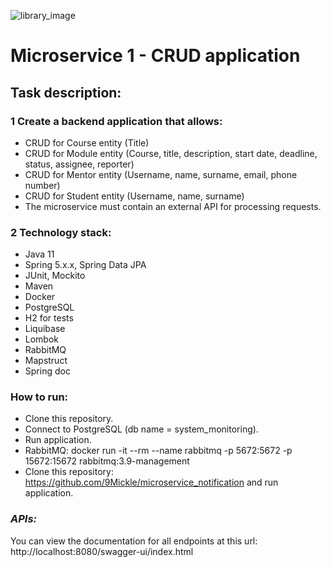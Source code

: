 ![library_image](https://cdn.icon-icons.com/icons2/2416/PNG/128/heart_list_task_to_do_icon_146658.png)
# Microservice 1 - CRUD application

## Task description:
### 1 Create a backend application that allows:

* CRUD for Course entity (Title)
* CRUD for Module entity (Course, title, description, start date, deadline, status, assignee, reporter)
* CRUD for Mentor entity (Username, name, surname, email, phone number)
* CRUD for Student entity (Username, name, surname)
* The microservice must contain an external API for processing requests.

### 2 Technology stack:
* Java 11
* Spring 5.x.x, Spring Data JPA
* JUnit, Mockito
* Maven
* Docker
* PostgreSQL
* H2 for tests
* Liquibase
* Lombok
* RabbitMQ
* Mapstruct
* Spring doc

### How to run:
* Clone this repository.
* Connect to PostgreSQL (db name = system_monitoring).
* Run application.
* RabbitMQ: docker run -it --rm --name rabbitmq -p 5672:5672 -p 15672:15672 rabbitmq:3.9-management
* Clone this repository: https://github.com/9Mickle/microservice_notification and run application.

### *APIs:*
You can view the documentation for all endpoints at this url: http://localhost:8080/swagger-ui/index.html
